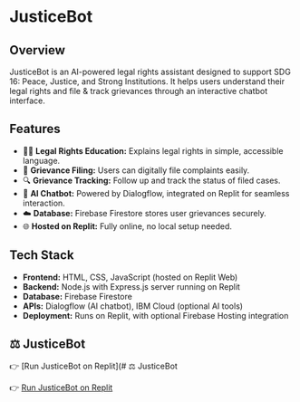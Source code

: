 # JusticeBot

## Overview  
JusticeBot is an AI-powered legal rights assistant designed to support SDG 16: Peace, Justice, and Strong Institutions. It helps users understand their legal rights and file & track grievances through an interactive chatbot interface.

## Features
- 🧑‍⚖️ **Legal Rights Education:** Explains legal rights in simple, accessible language.
- 📩 **Grievance Filing:** Users can digitally file complaints easily.
- 🔍 **Grievance Tracking:** Follow up and track the status of filed cases.
- 🤖 **AI Chatbot:** Powered by Dialogflow, integrated on Replit for seamless interaction.
- ☁️ **Database:** Firebase Firestore stores user grievances securely.
- 🌐 **Hosted on Replit:** Fully online, no local setup needed.

## Tech Stack
- **Frontend:** HTML, CSS, JavaScript (hosted on Replit Web)
- **Backend:** Node.js with Express.js server running on Replit
- **Database:** Firebase Firestore
- **APIs:** Dialogflow (AI chatbot), IBM Cloud (optional AI tools)
- **Deployment:** Runs on Replit, with optional Firebase Hosting integration

## ⚖️ JusticeBot  

👉 [Run JusticeBot on Replit](# ⚖️ JusticeBot  

👉 [Run JusticeBot on Replit](https://replit.com/@dh7742806/justicebot-webpage?s=app)  

